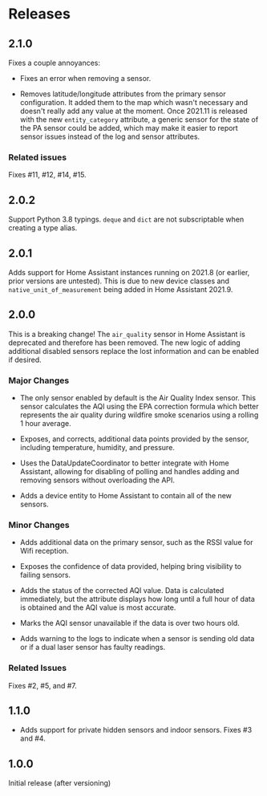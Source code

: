 # Releases

## 2.1.0

Fixes a couple annoyances:

* Fixes an error when removing a sensor.

* Removes latitude/longitude attributes from the primary sensor
  configuration. It added them to the map which wasn't necessary and
  doesn't really add any value at the moment. Once 2021.11 is released
  with the new `entity_category` attribute, a generic sensor for the
  state of the PA sensor could be added, which may make it easier to
  report sensor issues instead of the log and sensor attributes.

### Related issues

Fixes #11, #12, #14, #15.


## 2.0.2

Support Python 3.8 typings. `deque` and `dict` are not subscriptable
when creating a type alias.


## 2.0.1

Adds support for Home Assistant instances running on 2021.8 (or earlier,
prior versions are untested). This is due to new device classes and
`native_unit_of_measurement` being added in Home Assistant 2021.9.



## 2.0.0

This is a breaking change! The `air_quality` sensor in Home Assistant is
deprecated and therefore has been removed. The new logic of adding
additional disabled sensors replace the lost information and can be
enabled if desired.


### Major Changes

* The only sensor enabled by default is the Air Quality Index sensor.
  This sensor calculates the AQI using the EPA correction formula which
  better represents the air quality during wildfire smoke scenarios
  using a rolling 1 hour average.

* Exposes, and corrects, additional data points provided by the sensor,
  including temperature, humidity, and pressure.

* Uses the DataUpdateCoordinator to better integrate with Home
  Assistant, allowing for disabling of polling and handles adding and
  removing sensors without overloading the API.

* Adds a device entity to Home Assistant to contain all of the new
  sensors.


### Minor Changes

* Adds additional data on the primary sensor, such as the RSSI value for
  Wifi reception.

* Exposes the confidence of data provided, helping bring visibility to
  failing sensors.

* Adds the status of the corrected AQI value. Data is calculated
  immediately, but the attribute displays how long until a full hour of
  data is obtained and the AQI value is most accurate.

* Marks the AQI sensor unavailable if the data is over two hours old.

* Adds warning to the logs to indicate when a sensor is sending old data
  or if a dual laser sensor has faulty readings.



### Related Issues

Fixes #2, #5, and #7.


## 1.1.0

* Adds support for private hidden sensors and indoor sensors. Fixes #3
  and #4.


## 1.0.0

Initial release (after versioning)
